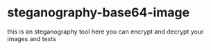 # steganography-base64-image

this is an steganography tool here you can encrypt and decrypt your images and texts
